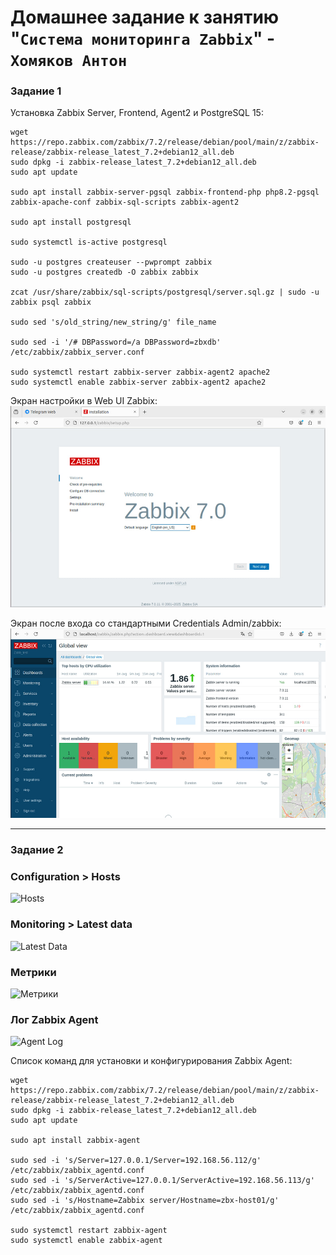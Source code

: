 # Домашнее задание к занятию "`Система мониторинга Zabbix`" - `Хомяков Антон`

### Задание 1

Установка Zabbix Server, Frontend, Agent2 и PostgreSQL 15:

```
wget https://repo.zabbix.com/zabbix/7.2/release/debian/pool/main/z/zabbix-release/zabbix-release_latest_7.2+debian12_all.deb
sudo dpkg -i zabbix-release_latest_7.2+debian12_all.deb
sudo apt update

sudo apt install zabbix-server-pgsql zabbix-frontend-php php8.2-pgsql zabbix-apache-conf zabbix-sql-scripts zabbix-agent2

sudo apt install postgresql

sudo systemctl is-active postgresql

sudo -u postgres createuser --pwprompt zabbix
sudo -u postgres createdb -O zabbix zabbix

zcat /usr/share/zabbix/sql-scripts/postgresql/server.sql.gz | sudo -u zabbix psql zabbix

sudo sed 's/old_string/new_string/g' file_name

sudo sed -i '/# DBPassword=/a DBPassword=zbxdb' /etc/zabbix/zabbix_server.conf

sudo systemctl restart zabbix-server zabbix-agent2 apache2
sudo systemctl enable zabbix-server zabbix-agent2 apache2
```

Экран настройки в Web UI Zabbix:
![Скриншот 1](/images/1.png)

Экран после входа со стандартными Credentials Admin/zabbix:
![Скриншот 2](/images/2.png)

---

### Задание 2

### Configuration > Hosts
![Hosts](configuration-hosts.png)

### Monitoring > Latest data
![Latest Data](Monitoring-Latest-data.png)

### Метрики
![Метрики](metrics.png)

### Лог Zabbix Agent
![Agent Log](zabbix-agent.png)

Список команд для установки и конфигурирования Zabbix Agent:
```
wget https://repo.zabbix.com/zabbix/7.2/release/debian/pool/main/z/zabbix-release/zabbix-release_latest_7.2+debian12_all.deb
sudo dpkg -i zabbix-release_latest_7.2+debian12_all.deb
sudo apt update

sudo apt install zabbix-agent

sudo sed -i 's/Server=127.0.0.1/Server=192.168.56.112/g' /etc/zabbix/zabbix_agentd.conf
sudo sed -i 's/ServerActive=127.0.0.1/ServerActive=192.168.56.113/g' /etc/zabbix/zabbix_agentd.conf
sudo sed -i 's/Hostname=Zabbix server/Hostname=zbx-host01/g' /etc/zabbix/zabbix_agentd.conf

sudo systemctl restart zabbix-agent
sudo systemctl enable zabbix-agent
```
